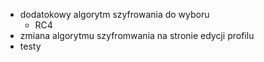 - dodatokowy algorytm szyfrowania do wyboru
    - RC4
- zmiana algorytmu szyfromwania na stronie edycji profilu
- testy
